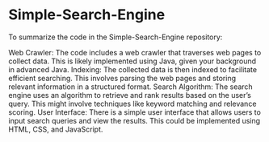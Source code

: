 # Simple-Search-Engine
To summarize the code in the Simple-Search-Engine repository:

Web Crawler: The code includes a web crawler that traverses web pages to collect data. This is likely implemented using Java, given your background in advanced Java.
Indexing: The collected data is then indexed to facilitate efficient searching. This involves parsing the web pages and storing relevant information in a structured format.
Search Algorithm: The search engine uses an algorithm to retrieve and rank results based on the user’s query. This might involve techniques like keyword matching and relevance scoring.
User Interface: There is a simple user interface that allows users to input search queries and view the results. This could be implemented using HTML, CSS, and JavaScript.
